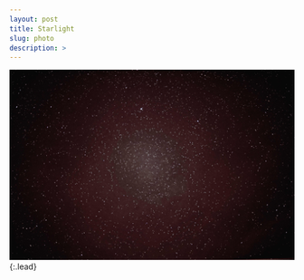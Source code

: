 ```yaml
---
layout: post
title: Starlight
slug: photo
description: >
---
```

![_DSC06342](/assets/img/blog/_DSC06342.jpg){:.lead}
